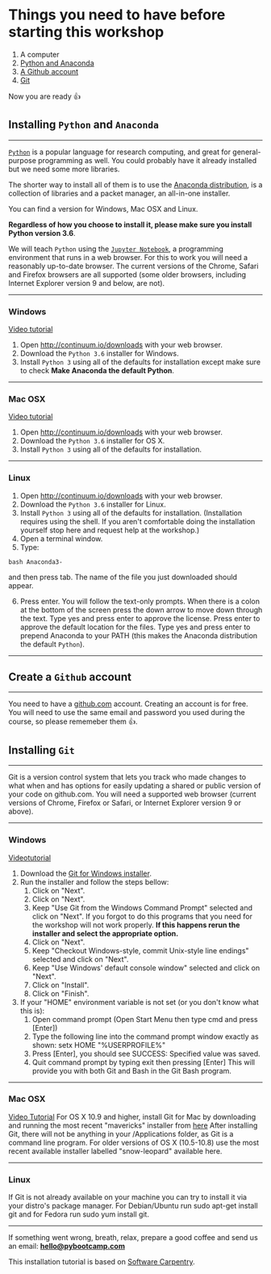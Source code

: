 # Things you need to have before starting this workshop

1. A computer
2. [Python and Anaconda](#installing-python-and-anaconda)
3. [A Github account](#create-a-github-account)
4. [Git](#installing-git)

Now you are ready 👍

## Installing `Python` and `Anaconda`
---

[`Python`](http://python.org/) is a popular language for research computing, and great for general-purpose programming as well.
You could probably have it already installed but we need some more libraries.

The shorter way to install all of them is to use the [Anaconda distribution](https://www.continuum.io/anaconda), is a collection of libraries and a packet manager, an all-in-one installer.

You can find a version for Windows, Mac OSX and Linux.

**Regardless of how you choose to install it, please make sure you install Python version 3.6**.

We will teach `Python` using the [`Jupyter Notebook`](http://jupyter.org/), a programming environment that runs in a web browser. For this to work you will need a reasonably up-to-date browser. The current versions of the Chrome, Safari and Firefox browsers are all supported (some older browsers, including Internet Explorer version 9 and below, are not).

---

### Windows

[Video tutorial](https://www.youtube.com/watch?v=xxQ0mzZ8UvA)

1. Open http://continuum.io/downloads with your web browser.
2. Download the `Python 3.6` installer for Windows.
3. Install `Python 3` using all of the defaults for installation except make sure to check **Make Anaconda the default Python**.

---

### Mac OSX

[Video tutorial](https://www.youtube.com/watch?v=TcSAln46u9U)

1. Open http://continuum.io/downloads with your web browser.
2. Download the `Python 3.6` installer for OS X.
3. Install `Python 3` using all of the defaults for installation.

---

### Linux

1. Open http://continuum.io/downloads with your web browser.
2. Download the `Python 3.6` installer for Linux.
3. Install `Python 3` using all of the defaults for installation. (Installation requires using the shell. If you aren't comfortable doing the installation yourself stop here and request help at the workshop.)
4. Open a terminal window.
5. Type:
~~~
bash Anaconda3-
~~~
and then press tab. The name of the file you just downloaded should appear.

6. Press enter. You will follow the text-only prompts. When there is a colon at the bottom of the screen press the down arrow to move down through the text. Type yes and press enter to approve the license. Press enter to approve the default location for the files. Type yes and press enter to prepend Anaconda to your PATH (this makes the Anaconda distribution the default `Python`).

---

## Create a `Github` account
---

You need to have a [github.com](https://github.com/join?source=login) account. Creating an account is for free. You will need to use the same email and password you used during the course, so please rememeber them 👍.

## Installing `Git`
---

Git is a version control system that lets you track who made changes to what when and has options for easily updating a shared or public version of your code on github.com. You will need a supported web browser (current versions of Chrome, Firefox or Safari, or Internet Explorer version 9 or above).

---

### Windows

[Videotutorial](https://www.youtube.com/watch?v=339AEqk9c-8)
1. Download the [Git for Windows installer](https://git-for-windows.github.io/).
2. Run the installer and follow the steps bellow:
    1. Click on "Next".
    2. Click on "Next".
    3. Keep "Use Git from the Windows Command Prompt" selected and click on "Next".
    If you forgot to do this programs that you need for the workshop will not work properly. **If this happens rerun the installer and select the appropriate option.**
    4. Click on "Next".
    5. Keep "Checkout Windows-style, commit Unix-style line endings" selected and click on "Next".
    6. Keep "Use Windows' default console window" selected and click on "Next".
    7. Click on "Install".
    8. Click on "Finish".
3. If your "HOME" environment variable is not set (or you don't know what this is):
    1. Open command prompt (Open Start Menu then type cmd and press [Enter])
    2. Type the following line into the command prompt window exactly as shown: setx HOME "%USERPROFILE%"
    3. Press [Enter], you should see SUCCESS: Specified value was saved.
    4. Quit command prompt by typing exit then pressing [Enter]
This will provide you with both Git and Bash in the Git Bash program.

---

### Mac OSX

[Video Tutorial](https://www.youtube.com/watch?v=9LQhwETCdwY)
For OS X 10.9 and higher, install Git for Mac by downloading and running the most recent "mavericks" installer from [here](https://git-scm.com/download/mac) After installing Git, there will not be anything in your /Applications folder, as Git is a command line program. For older versions of OS X (10.5-10.8) use the most recent available installer labelled "snow-leopard" available here.

---

### Linux

If Git is not already available on your machine you can try to install it via your distro's package manager. For Debian/Ubuntu run sudo apt-get install git and for Fedora run sudo yum install git.

---


If something went wrong, breath, relax, prepare a good coffee and send us an email: **hello@pybootcamp.com**

This installation tutorial is based on [Software Carpentry](http://swcarpentry.github.io/workshop-template/#setup).